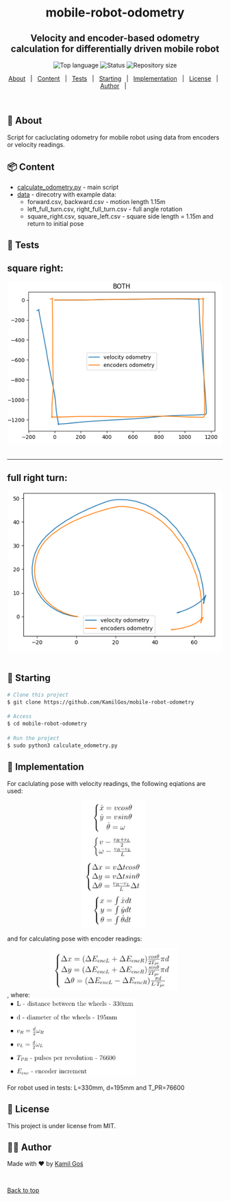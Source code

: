 <h1 align="center"> mobile-robot-odometry </h1>
<h2 align="center"> Velocity and encoder-based odometry calculation for differentially driven mobile robot </h2>

<!-- https://shields.io/ -->
<p align="center">
  <img alt="Top language" src="https://img.shields.io/badge/Language-Python-yellow?style=for-the-badge&logo=python">
  <img alt="Status" src="https://img.shields.io/badge/Status-done-green?style=for-the-badge">
    <img alt="Repository size" src="https://img.shields.io/github/languages/code-size/KamilGos/mobile-robot-odometry?style=for-the-badge">
</p>

<!-- table of contents -->
<p align="center">
  <a href="#dart-about">About</a> &#xa0; | &#xa0;
  <a href="#package-content">Content</a> &#xa0; | &#xa0;
  <a href="#microscope-tests">Tests</a> &#xa0; | &#xa0;
  <a href="#checkered_flag-starting">Starting</a> &#xa0; | &#xa0;
  <a href="#eyes-implementation">Implementation</a> &#xa0; | &#xa0;
  <a href="#memo-license">License</a> &#xa0; | &#xa0;
  <a href="#technologist-author">Author</a> &#xa0; | &#xa0;
</p>

<br>

## :dart: About ##
Script for cacluclating odometry for mobile robot using data from encoders or velocity readings.

## :package: Content
 * [calculate_odometry.py](calculate_odometry.py) - main script
 * [data](data) - direcotry with example data:
   * forward.csv, backward.csv - motion length 1.15m 
   * left_full_turn.csv, right_full_turn.csv - full angle rotation
   * square_right.csv, square_left.csv - square side length = 1.15m and 
   return to initial pose

## :microscope: Tests ##
<h2 align="left">square right: </h2>
<div align="center" id="ex1"> 
  <img src=images/ex1.png width="500" />
  &#xa0;
</div>

---

<h2 align="left">full right turn: </h2>
<div align="center" id="ex1"> 
  <img src=images/ex2.png width="500" />
  &#xa0;
</div>

## :checkered_flag: Starting ##
```bash
# Clone this project
$ git clone https://github.com/KamilGos/mobile-robot-odometry

# Access
$ cd mobile-robot-odometry

# Run the project
$ sudo python3 calculate_odometry.py
```
## :eyes: Implementation ##
For caclulating pose with velocity readings, the following eqiations are used:
<div align="center" id="eq1"> 
  <img src=images/eq_vel.png width="150" />
  &#xa0;
</div>

and for calculating pose with encoder readings:
<div align="center" id="eq2"> 
  <img src=images/eq_enc.png width="300" />
  &#xa0;
</div>
, where:
<div align="left" id="eq3"> 
  <img src=images/eq_var.png width="300" />
  &#xa0;
</div>

For robot used in tests: L=330mm, d=195mm and T_PR=76600

## :memo: License ##

This project is under license from MIT.

## :technologist: Author ##

Made with :heart: by <a href="https://github.com/KamilGos" target="_blank">Kamil Goś</a>

&#xa0;

<a href="#top">Back to top</a>